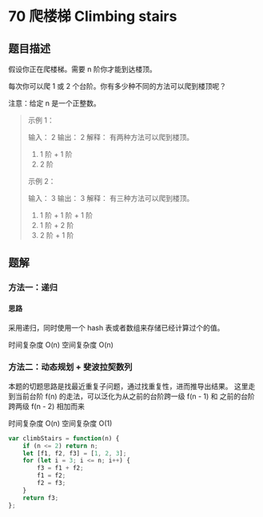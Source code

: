 # 70 爬楼梯 Climbing stairs

## 题目描述

假设你正在爬楼梯。需要 n 阶你才能到达楼顶。

每次你可以爬 1 或 2 个台阶。你有多少种不同的方法可以爬到楼顶呢？

注意：给定 n 是一个正整数。

> 示例 1：
>
> 输入： 2
> 输出： 2
> 解释： 有两种方法可以爬到楼顶。
>
> 1. 1 阶 + 1 阶
> 2. 2 阶
>
> 示例 2：
>
> 输入： 3
> 输出： 3
> 解释： 有三种方法可以爬到楼顶。
>
> 1. 1 阶 + 1 阶 + 1 阶
> 2. 1 阶 + 2 阶
> 3. 2 阶 + 1 阶

## 题解

### 方法一：递归

#### 思路

采用递归，同时使用一个 hash 表或者数组来存储已经计算过个的值。

时间复杂度 O(n)
空间复杂度 O(n)

### 方法二：动态规划 + 斐波拉契数列

本题的切题思路是找最近重复子问题，通过找重复性，进而推导出结果。
这里走到当前台阶 f(n) 的走法，可以泛化为从之前的台阶跨一级 f(n - 1) 和 之前的台阶跨两级 f(n - 2) 相加而来

时间复杂度 O(n)
空间复杂度 O(1)

```js
var climbStairs = function(n) {
    if (n <= 2) return n;
    let [f1, f2, f3] = [1, 2, 3];
    for (let i = 3; i <= n; i++) {
        f3 = f1 + f2;
        f1 = f2;
        f2 = f3;
    }
    return f3;
};
```
